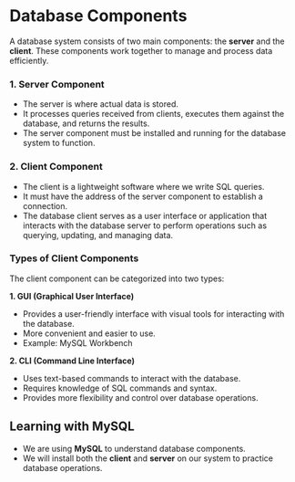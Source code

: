 # Database Components

A database system consists of two main components: the **server** and the **client**. These components work together to manage and process data efficiently.

### 1. Server Component
- The server is where actual data is stored.
- It processes queries received from clients, executes them against the database, and returns the results.
- The server component must be installed and running for the database system to function.

### 2. Client Component
- The client is a lightweight software where we write SQL queries.
- It must have the address of the server component to establish a connection.
- The database client serves as a user interface or application that interacts with the database server to perform operations such as querying, updating, and managing data.

### Types of Client Components
The client component can be categorized into two types:

**1. GUI (Graphical User Interface)**
- Provides a user-friendly interface with visual tools for interacting with the database.
- More convenient and easier to use.
- Example: MySQL Workbench

**2. CLI (Command Line Interface)**
- Uses text-based commands to interact with the database.
- Requires knowledge of SQL commands and syntax.
- Provides more flexibility and control over database operations.

## Learning with MySQL
- We are using **MySQL** to understand database components.
- We will install both the **client** and **server** on our system to practice database operations.
